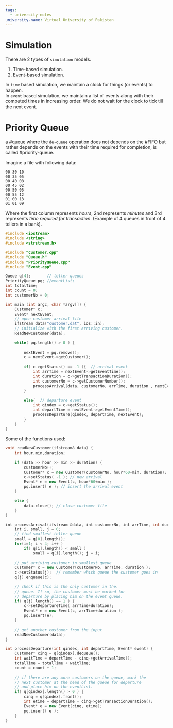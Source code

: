 ```yaml
---
tags:
  - university-notes
university-name: Virtual University of Pakistan
---
```


# Simulation
There are 2 types of `simulation` models.
1. Time-based simulation.
2. Event-based simulation.

In `time` based simulation, we maintain a clock for things (or events) to happen.  
In `event` based simulation, we maintain a list of events along with their computed times in increasing order. We do not wait for the clock to tick till the next event.

# Priority Queue
a #queue where the `de-queue` operation does not depends on the #FIFO but rather depends on the events with their time required for completion, is called #priority-queue.

Imagine a file with following data:

```
00 30 10
00 35 05
00 40 08
00 45 02
00 50 05
00 55 12
01 00 13
01 01 09
```

Where the first column represents _hours_, 2nd represents _minutes_ and 3rd represents _time required for transaction_. (Example of 4 queues in front of 4 tellers in a bank).

```cpp
#include <iostream>
#include <string>
#include <strstream.h>

#include "Customer.cpp"
#include "Queue.h"
#include "PriorityQueue.cpp"
#include "Event.cpp"

Queue q[4];       // teller queues
PriorityQueue pq; //eventList;
int totalTime;
int count = 0;
int customerNo = 0;

int main (int argc, char *argv[]) {
	Customer* c;
	Event* nextEvent;
	// open customer arrival file
	ifstream data("customer.dat", ios::in);
	// initialize with the first arriving customer.
	ReadNewCustomer(data);
	
	while( pq.length() > 0 ) {
		
		nextEvent = pq.remove();
		c = nextEvent->getCustomer();
		
		if( c->getStatus() == -1 ){  // arrival event
			int arrTime = nextEvent->getEventTime();
			int duration = c->getTransactionDuration();
			int customerNo = c->getCustomerNumber();
			processArrival(data, customerNo, arrTime, duration , nextEvent);
		}
		
		else{  // departure event
			int qindex = c->getStatus();
			int departTime = nextEvent->getEventTime();
			processDeparture(qindex, departTime, nextEvent);
		}
	}
}
```

Some of the functions used:

```cpp
void readNewCustomer(ifstream& data) {
	int hour,min,duration;
	
	if (data >> hour >> min >> duration) {
		customerNo++;
		Customer* c = new Customer(customerNo, hour*60+min, duration);
		c->setStatus( -1 ); // new arrival
		Event* e = new Event(c, hour*60+min );
		pq.insert( e ); // insert the arrival event
	}
	
	else {
		data.close(); // close customer file
	}
}
```

```cpp
int processArrival(ifstream &data, int customerNo, int arrTime, int duration, Event* event) {
	int i, small, j = 0;
	// find smallest teller queue
	small = q[0].length();
	for(i=1; i < 4; i++ )
		if( q[i].length() < small )
			small = q[i].length(); j = i;
	
	// put arriving customer in smallest queue
	Customer* c = new Customer(customerNo, arrTime, duration );
	c->setStatus(j);  // remember which queue the customer goes in
	q[j].enqueue(c);
	
	// check if this is the only customer in the.
	// queue. If so, the customer must be marked for
	// departure by placing him on the event queue.
	if( q[j].length() == 1 ) {
		c->setDepartureTime( arrTime+duration);
		Event* e = new Event(c, arrTime+duration );
		pq.insert(e);
	}
	
	// get another customer from the input
	readNewCustomer(data);
}
```

```cpp
int processDeparture(int qindex, int departTime, Event* event) {
	Customer* cinq = q[qindex].dequeue();
	int waitTime = departTime - cinq->getArrivalTime();
	totalTime = totalTime + waitTime;
	count = count + 1;
	
	// if there are any more customers on the queue, mark the
	// next customer at the head of the queue for departure
	// and place him on the eventList.
	if( q[qindex].length() > 0 ) {
		cinq = q[qindex].front();
		int etime = departTime + cinq->getTransactionDuration();
		Event* e = new Event(cinq, etime);
		pq.insert( e );
	}
}
```
